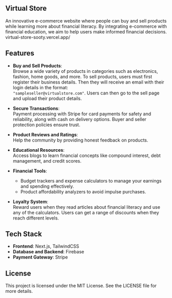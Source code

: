 ## Virtual Store  

An innovative e-commerce website where people can buy and sell products while learning more about financial literacy. By integrating e-commerce with financial education, we aim to help users make informed financial decisions.  
virtual-store-sooty.vercel.app/
## Features  

- **Buy and Sell Products**:  
  Browse a wide variety of products in categories such as electronics, fashion, home goods, and more. To sell products, users must first register their business details. Then they will receive an email with their login details in the format:  
  `"sampleseller@virtualstore.com"`. Users can then go to the sell page and upload their product details.  

- **Secure Transactions**:  
  Payment processing with Stripe for card payments for safety and reliability, along with cash on delivery options. Buyer and seller protection policies ensure trust.  

- **Product Reviews and Ratings**:  
  Help the community by providing honest feedback on products.  

- **Educational Resources**:  
  Access blogs to learn financial concepts like compound interest, debt management, and credit scores.  

- **Financial Tools**:  
  - Budget trackers and expense calculators to manage your earnings and spending effectively.  
  - Product affordability analyzers to avoid impulse purchases.  

- **Loyalty System**:  
  Reward users when they read articles about financial literacy and use any of the calculators. Users can get a range of discounts when they reach different levels.  

## Tech Stack  

- **Frontend**: Next.js, TailwindCSS  
- **Database and Backend**: Firebase  
- **Payment Gateway**: Stripe  

## License  

This project is licensed under the MIT License. See the LICENSE file for more details.





